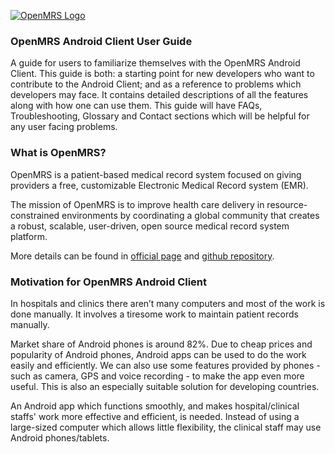 [![OpenMRS Logo](http://i.imgur.com/fpVkTZk.png)](http://www.openmrs.org)
### OpenMRS Android Client User Guide

A guide for users to familiarize themselves with the OpenMRS Android Client. This guide is both: a starting point for new developers who want to contribute to the Android Client; and as a reference to problems which developers may face. It contains detailed descriptions of all the features along with how one can use them. This guide will have FAQs, Troubleshooting, Glossary and Contact sections which will be helpful for any user facing problems.

### What is OpenMRS?

OpenMRS is a patient-based medical record system focused on giving providers a free, customizable Electronic Medical Record system (EMR).

The mission of OpenMRS is to improve health care delivery in resource-constrained environments by coordinating a global community that creates a robust, scalable, user-driven, open source medical record system platform.

More details can be found in [official page](http://openmrs.org/) and [github repository](https://github.com/openmrs).


### Motivation for OpenMRS Android Client

In hospitals and clinics there aren’t many computers and most of the work is done manually. It involves a tiresome work to maintain patient records manually.

Market share of Android phones is around 82%. Due to cheap prices and popularity of Android phones, Android apps can be used to do the work easily and efficiently. We can also use some features provided by phones - such as camera, GPS and voice recording - to make the app even more useful. This is also an especially suitable solution for developing countries.

An Android app which functions smoothly, and makes hospital/clinical staffs' work more effective and efficient, is needed. Instead of using a large-sized computer which allows little flexibility, the clinical staff may use Android phones/tablets.
